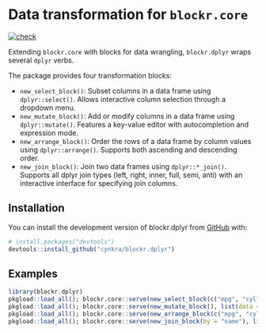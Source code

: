 
<!-- README.md is generated from README.Rmd. Please edit that file -->

# Data transformation for `blockr.core`

<!-- badges: start -->

[![check](https://github.com/cynkra/blockr.dplyr/actions/workflows/check.yaml/badge.svg)](https://github.com/cynkra/blockr.dplyr/actions/workflows/check.yaml)
<!-- badges: end -->

Extending `blockr.core` with blocks for data wrangling, `blockr.dplyr`
wraps several `dplyr` verbs.

The package provides four transformation blocks:

- `new_select_block()`: Subset columns in a data frame using
  `dplyr::select()`. Allows interactive column selection through a
  dropdown menu.
- `new_mutate_block()`: Add or modify columns in a data frame using
  `dplyr::mutate()`. Features a key-value editor with autocompletion and
  expression mode.
- `new_arrange_block()`: Order the rows of a data frame by column values
  using `dplyr::arrange()`. Supports both ascending and descending
  order.
- `new_join_block()`: Join two data frames using `dplyr::*_join()`.
  Supports all dplyr join types (left, right, inner, full, semi, anti)
  with an interactive interface for specifying join columns.

## Installation

You can install the development version of blockr.dplyr from
[GitHub](https://github.com/) with:

``` r
# install.packages("devtools")
devtools::install_github("cynkra/blockr.dplyr")
```

## Examples

``` r
library(blockr.dplyr)
pkgload::load_all(); blockr.core::serve(new_select_block(c("mpg", "cyl")), list(data = mtcars))
pkgload::load_all(); blockr.core::serve(new_mutate_block(), list(data = mtcars))
pkgload::load_all(); blockr.core::serve(new_arrange_block(c("mpg", "cyl")), list(data = mtcars))
pkgload::load_all(); blockr.core::serve(new_join_block(by = "name"), list(x = dplyr::band_members, y = dplyr::band_instruments))
```
